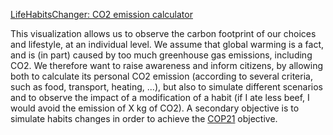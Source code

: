 [LifeHabitsChanger: CO2 emission calculator](https://lifehabitschanger.github.io/)  

This visualization allows us to observe the carbon footprint of our choices and lifestyle, at an individual level. We assume that global warming is a fact, and is (in part) caused by too much greenhouse gas emissions, including CO2. We therefore want to raise awareness and inform citizens, by allowing both to calculate its personal CO2 emission (according to several criteria, such as food, transport, heating, ...), but also to simulate different scenarios and to observe the impact of a modification of a habit (if I ate less beef, I would avoid the emission of X kg of CO2). A secondary objective is to simulate habits changes in order to achieve the [COP21](http://www.cop21paris.org/) objective.
